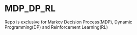 # MDP_DP_RL
Repo is exclusive for Markov Decision Process(MDP), Dynamic Programming(DP) and Reinforcement Learning(RL)
